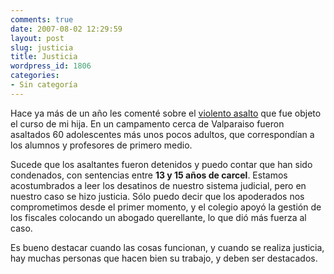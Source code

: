 ```yaml
---
comments: true
date: 2007-08-02 12:29:59
layout: post
slug: justicia
title: Justicia
wordpress_id: 1806
categories:
- Sin categoría
---
```


Hace ya más de un año les comenté sobre el [violento asalto](/2006/05/violencia_1.html) que fue objeto el curso de mi hija. En un campamento cerca de Valparaiso fueron asaltados 60 adolescentes más unos pocos adultos, que correspondían a los alumnos y profesores de primero medio.

Sucede que los asaltantes fueron detenidos y puedo contar que han sido condenados, con sentencias entre **13 y 15 años de carcel**. Estamos acostumbrados a leer los desatinos de nuestro sistema judicial, pero en nuestro caso se hizo justicia.
Sólo puedo decir que los apoderados nos comprometimos desde el primer momento, y el colegio apoyó la gestión de los fiscales colocando un abogado querellante, lo que dió más fuerza al caso.

Es bueno destacar cuando las cosas funcionan, y cuando se realiza justicia, hay muchas personas que hacen bien su trabajo, y deben ser destacados.



